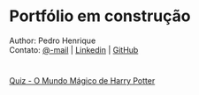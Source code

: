 # Portfólio em construção

Author: Pedro Henrique<br>
Contato: [@-mail](mailto:dev.pedro.rjas@gmail.com) | [Linkedin](https://www.linkedin.com/in/pedro-henrique-rjas/) | [GitHub](https://github.com/dev-pedro)
#
[Quiz - O Mundo Mágico de Harry Potter](https://portfolio.devpedrohenrique.com.br/quiz/)
